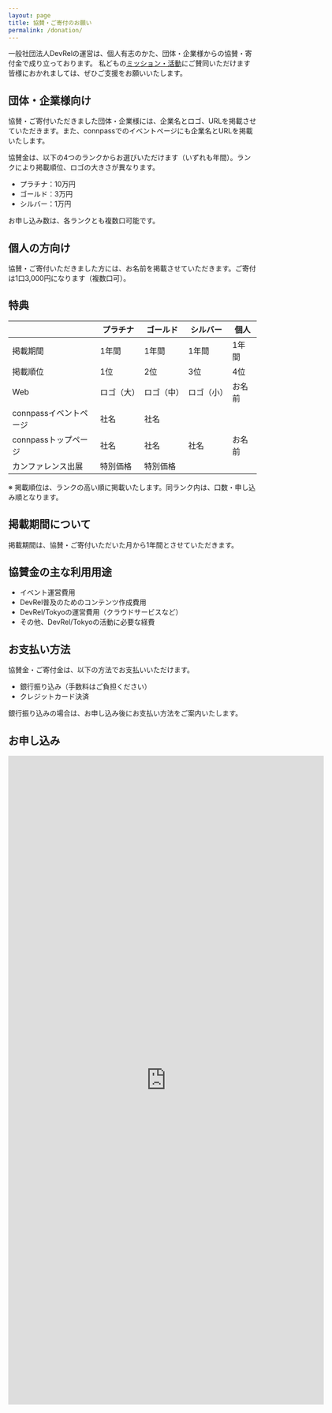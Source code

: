```yaml
---
layout: page
title: 協賛・ご寄付のお願い
permalink: /donation/
---
```


一般社団法人DevRelの運営は、個人有志のかた、団体・企業様からの協賛・寄付金で成り立っております。 私どもの[ミッション・活動](/about)にご賛同いただけます皆様におかれましては、ぜひご支援をお願いいたします。

## 団体・企業様向け

協賛・ご寄付いただきました団体・企業様には、企業名とロゴ、URLを掲載させていただきます。また、connpassでのイベントページにも企業名とURLを掲載いたします。

協賛金は、以下の4つのランクからお選びいただけます（いずれも年間）。ランクにより掲載順位、ロゴの大きさが異なります。

- プラチナ：10万円
- ゴールド：3万円
- シルバー：1万円

お申し込み数は、各ランクとも複数口可能です。

## 個人の方向け

協賛・ご寄付いただきました方には、お名前を掲載させていただきます。ご寄付は1口3,000円になります（複数口可）。

## 特典

|                        | プラチナ   | ゴールド   | シルバー   | 個人   |
| ---------------------- | ---------- | ---------- | ---------- | ------ |
| 掲載期間               | 1年間      | 1年間      | 1年間      | 1年間  |
| 掲載順位               | 1位        | 2位        | 3位        | 4位    |
| Web                    | ロゴ（大） | ロゴ（中） | ロゴ（小） | お名前 |
| connpassイベントページ | 社名       | 社名       |            |        |
| connpassトップページ   | 社名       | 社名       | 社名       | お名前 |
| カンファレンス出展     | 特別価格   | 特別価格   |            |        |

※ 掲載順位は、ランクの高い順に掲載いたします。同ランク内は、口数・申し込み順となります。

## 掲載期間について

掲載期間は、協賛・ご寄付いただいた月から1年間とさせていただきます。

## 協賛金の主な利用用途

- イベント運営費用
- DevRel普及のためのコンテンツ作成費用
- DevRel/Tokyoの運営費用（クラウドサービスなど）
- その他、DevRel/Tokyoの活動に必要な経費

## お支払い方法

協賛金・ご寄付金は、以下の方法でお支払いいただけます。

- 銀行振り込み（手数料はご負担ください）
- クレジットカード決済

銀行振り込みの場合は、お申し込み後にお支払い方法をご案内いたします。

## お申し込み

<iframe src="https://docs.google.com/forms/d/e/1FAIpQLSehSSupDCc1UNTgDN5F5MDovJROdcQbVKVaT56BOnfguFsJHw/viewform?embedded=true" width="640" height="1316" frameborder="0" marginheight="0" marginwidth="0">読み込んでいます…</iframe>
